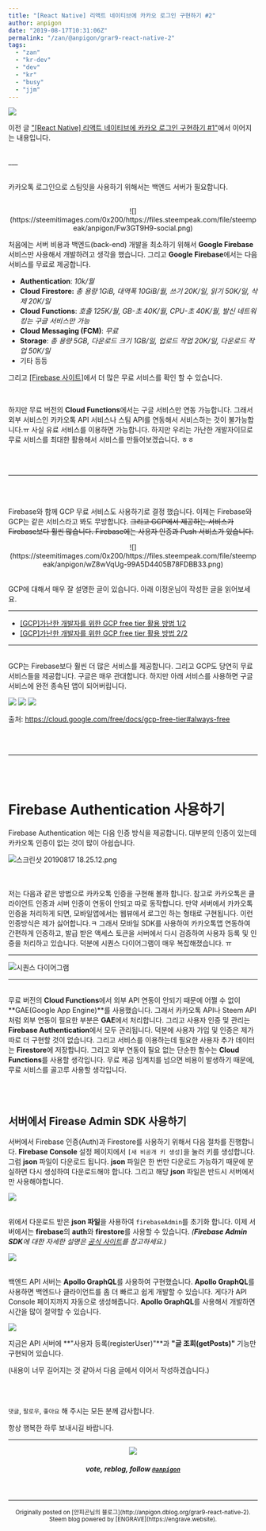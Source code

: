 ```yaml
---
title: "[React Native] 리액트 네이티브에 카카오 로그인 구현하기 #2"
author: anpigon
date: "2019-08-17T10:31:06Z"
permalink: "/zan/@anpigon/grar9-react-native-2"
tags:
  - "zan"
  - "kr-dev"
  - "dev"
  - "kr"
  - "busy"
  - "jjm"
---
```

![](https://files.steempeak.com/file/steempeak/anpigon/zRw9wME7-E1848CE185A6E18486E185A9E186A820E1848EE185AEE18480E185A1.png)

이전 글 ["[React Native] 리액트 네이티브에 카카오 로그인 구현하기 #1"](/zzan/@anpigon/6np73q-react-native)에서 이어지는 내용입니다.

<br>
___

<br>카카오톡 로그인으로 스팀잇을 사용하기 위해서는 백엔드 서버가 필요합니다. 

<br>

<center>![](https://steemitimages.com/0x200/https://files.steempeak.com/file/steempeak/anpigon/Fw3GT9H9-social.png)</center>

처음에는 서버 비용과 백엔드(back-end) 개발을 최소하기 위해서 **Google Firebase** 서비스만 사용해서 개발하려고 생각을 했습니다. 그리고 **Google Firebase**에서는 다음 서비스를 무료로 제공합니다. 

* **Authentication**: *10k/월*
* **Cloud Firestore:** *총 용량 1GiB, 대역폭 10GiB/월, 쓰기 20K/일, 읽기 50K/일, 삭제 20K/일*
* **Cloud Functions**: *호출 125K/월, GB-초 40K/월, CPU-초 40K/월, 발신 네트워킹는 구글 서비스만 가능*
* **Cloud Messaging (FCM)**: *무료*
* **Storage**: *총 용량 5GB, 다운로드 크기 1GB/일, 업로드 작업 20K/일, 다운로드 작업 50K/일*
* 기타 등등

그리고 [\[Firebase 사이트\]](https://firebase.google.com/pricing/)에서 더 많은 무료 서비스를 확인 할 수 있습니다.

<br>

하지만  무료 버전의 **Cloud Functions**에서는 구글 서비스만 연동 가능합니다. 그래서 외부 서비스인 카카오톡 API 서비스나 스팀 API를 연동해서 서비스하는 것이 불가능합니다.ㅠ 사실 유료 서비스를 이용하면 가능합니다. 하지만 우리는 가난한 개발자이므로 무료 서비스를 최대한 활용해서 서비스를 만들어보겠습니다. ㅎㅎ

<br>
<br>

***

<br>
<br>

Firebase와 함께 GCP 무료 서비스도 사용하기로 결정 했습니다. 이제는 Firebase와  GCP는 같은 서비스라고 봐도 무방합니다.  ~~그리고 GCP에서 제공하는 서비스가 Firebase보다 훨씬 많습니다. Firebase에는 사용자 인증과 Push 서비스가 있습니다.~~

<center>![](https://steemitimages.com/0x200/https://files.steempeak.com/file/steempeak/anpigon/wZ8wVqUg-99A5D4405B78FDBB33.png)</center>
<br>

GCP에 대해서 매우 잘 설명한 글이 있습니다. 아래 이정운님이 작성한 글을 읽어보세요.
***
* [\[GCP\]가난한 개발자를 위한 GCP free tier 활용 방법 1/2](https://medium.com/@jwlee98/gcp-％EA％B0％80％EB％82％9C％ED％95％9C-％EA％B0％9C％EB％B0％9C％EC％9E％90％EB％A5％BC-％EC％9C％84％ED％95％9C-gcp-free-tier-％ED％99％9C％EC％9A％A9-％EB％B0％A9％EB％B2％95-1-2-3022348e1103)
* [[GCP]가난한 개발자를 위한 GCP free tier 활용 방법 2/2](https://medium.com/@jwlee98/gcp-％EA％B0％80％EB％82％9C％ED％95％9C-％EA％B0％9C％EB％B0％9C％EC％9E％90％EB％A5％BC-％EC％9C％84％ED％95％9C-gcp-free-tier-％ED％99％9C％EC％9A％A9-％EB％B0％A9％EB％B2％95-2-2-50bdc290ea0d)
***

<br>GCP는 Firebase보다 훨씬 더 많은 서비스를 제공합니다. 그리고 GCP도 당연히 무료 서비스들을 제공합니다. 구글은 매우 관대합니다. 하지만 아래 서비스를 사용하면 구글 서비스에 완전 종속된 앱이 되어버립니다.

![](https://files.steempeak.com/file/steempeak/anpigon/SfgFlKcG-E18489E185B3E1848FE185B3E18485E185B5E186ABE18489E185A3E186BA202019-08-172017.45.07.png)
![](https://files.steempeak.com/file/steempeak/anpigon/RRowUaxF-E18489E185B3E1848FE185B3E18485E185B5E186ABE18489E185A3E186BA202019-08-172017.48.04.png)
![](https://files.steempeak.com/file/steempeak/anpigon/4d3wY7xx-E18489E185B3E1848FE185B3E18485E185B5E186ABE18489E185A3E186BA202019-08-172017.46.28.png)

출처: https://cloud.google.com/free/docs/gcp-free-tier#always-free

<br><br>

***

<br><br>

# Firebase Authentication 사용하기

Firebase Authentication 에는 다음 인증 방식을 제공합니다. 대부분의 인증이 있는데 카카오톡 인증이 없는 것이 많이 아쉽습니다.

![스크린샷 20190817 18.25.12.png](https://files.steempeak.com/file/steempeak/anpigon/HnaNqIiq-E18489E185B3E1848FE185B3E18485E185B5E186ABE18489E185A3E186BA202019-08-172018.25.12.png)

<br><br>저는 다음과 같은 방법으로 카카오톡 인증을 구현해 볼까 합니다. 참고로 카카오톡은 클라이언트 인증과 서버 인증이 연동이 안되고 따로 동작합니다. 만약 서버에서 카카오톡 인증을 처리하게 되면, 모바일앱에서는 웹뷰에서 로그인 하는 형태로 구현됩니다. 이런 인증방식은 제가 싫어합니다.ㅋ 그래서 모바일 SDK를 사용하여 카카오톡앱 연동하여 간편하게 인증하고, 발급 받은 액세스 토큰을 서버에서 다시 검증하여 사용자 등록 및 인증을 처리하고 있습니다. 덕분에 시퀀스 다이어그램이 매우 복잡해졌습니다. ㅠ

___
![시퀀스 다이어그램](https://files.steempeak.com/file/steempeak/anpigon/p1oHZKBo-KakaoTalk20Login.png)
___

<br>무료 버전의 **Cloud Functions**에서 외부 API 연동이 안되기 때문에 어쩔 수 없이 **GAE(Google App Engine)**를 사용했습니다. 그래서 카카오톡 API나 Steem API 처럼 외부 연동이 필요한 부분은 **GAE**에서 처리합니다. 그리고 사용자 인증 및 관리는 **Firebase Authentication**에서 모두 관리됩니다. 덕분에 사용자 가입 및 인증은 제가 따로 더 구현할 것이 없습니다. 그리고 서비스를 이용하는데 필요한 사용자 추가 데이터는 **Firestore**에 저장합니다. 그리고 외부 연동이 필요 없는 단순한 함수는 **Cloud Functions**를 사용할 생각입니다. 무료 제공 임계치를 넘으면 비용이 발생하기 때문에, 무료 서비스를 골고루 사용할 생각입니다. 

<br>
<br>

## 서버에서 Firease Admin SDK 사용하기

서버에서 Firebase 인증(Auth)과 Firestore를 사용하기 위해서 다음 절차를 진행합니다. **Firebase Console** 설정 페이지에서 `[새 비공개 키 생성]`을 눌러 키를 생성합니다. 그럼 **json** 파일이 다운로드 됩니다. **json** 파일은 한 번만 다운로드 가능하기 때문에 분실하면 다시 생성하여 다운로드해야 합니다. 그리고 해당 **json** 파일은 반드시 서버에서만 사용해야합니다.

![](https://files.steempeak.com/file/steempeak/anpigon/45mVqBMg-E18489E185B3E1848FE185B3E18485E185B5E186ABE18489E185A3E186BA202019-08-172018.53.50.png)

<br>위에서 다운로드 받은 **json 파일**을 사용하여 `firebaseAdmin`를 초기화 합니다. 이제 서버에서는 **firebase**의 **auth**와 **firestore**를 사용할 수 있습니다. *(**Firebase Admin SDK**에 대한 자세한 설명은 [공식 사이트](https://firebase.google.com/docs/admin/setup?authuser=0)를 참고하세요.)*

![](https://files.steempeak.com/file/steempeak/anpigon/Kyd2OPsa-code.png)



<br>백엔드 API 서버는 **Apollo GraphQL**를 사용하여 구현했습니다. **Apollo GraphQL**를 사용하면 백엔드나 클라이언트를 좀 더 빠르고 쉽게 개발할 수 있습니다. 게다가 API Console 페이지까지 자동으로 생성해줍니다. **Apollo GraphQL**를 사용해서 개발하면 시간을 많이 절약할 수 있습니다.

![](https://files.steempeak.com/file/steempeak/anpigon/bJOVKhw6-E18489E185B3E1848FE185B3E18485E185B5E186ABE18489E185A3E186BA202019-08-172019.03.39.png)

지금은 API 서버에 **"사용자 등록(registerUser)"**과 **"글 조회(getPosts)"** 기능만 구현되어 있습니다. 

(내용이 너무 길어지는 것 같아서 다음 글에서 이어서 작성하겠습니다.)

<br>
<br>

 `댓글`, `팔로우`, `좋아요` 해 주시는 모든 분께 감사합니다.

항상 행복한 하루 보내시길 바랍니다.

***

<center><img src='https://steemitimages.com/400x0/https://cdn.steemitimages.com/DQmQmWhMN6zNrLmKJRKhvSScEgWZmpb8zCeE2Gray1krbv6/BC054B6E-6F73-46D0-88E4-C88EB8167037.jpeg'><h5>vote, reblog, follow <code><a href='/@anpigon'>@anpigon</a></code></h5></center>

<br>


***
<center><sup>Originally posted on [안피곤님의 블로그](http://anpigon.dblog.org/grar9-react-native-2). Steem blog powered by [ENGRAVE](https://engrave.website).</sup></center>